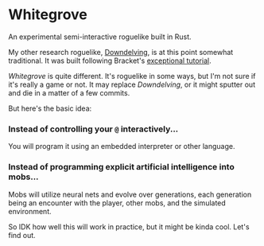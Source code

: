 # Whitegrove
An experimental semi-interactive roguelike built in Rust.

My other research roguelike, [Downdelving](https://github.com/ndouglas/downdelving/), is at this point somewhat traditional.  It was built following Bracket's [exceptional tutorial](https://bfnightly.bracketproductions.com/).

_Whitegrove_ is quite different.  It's roguelike in some ways, but I'm not sure if it's really a game or not.  It may replace _Downdelving_, or it might sputter out and die in a matter of a few commits.

But here's the basic idea:

### Instead of controlling your `@` interactively...
You will program it using an embedded interpreter or other language.

### Instead of programming explicit artificial intelligence into mobs...
Mobs will utilize neural nets and evolve over generations, each generation being an encounter with the player, other mobs, and the simulated environment.

So IDK how well this will work in practice, but it might be kinda cool.  Let's find out.
